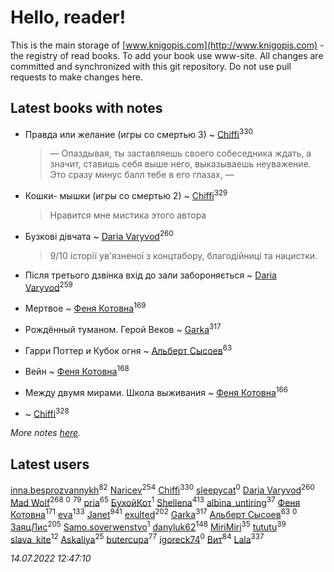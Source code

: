 # Hello, reader!
This is the main storage of [www.knigopis.com](http://www.knigopis.com) - the registry of read books.
To add your book use www-site. All changes are committed and synchronized with this git repository.
Do not use pull requests to make changes here.


## Latest books with notes
* Правда или желание (игры со смертью 3) ~ [Chiffi](users/105/105831994080785626680-google)<sup>330</sup>
    > — Опаздывая, ты заставляешь своего собеседника ждать, а значит, ставишь себя выше него, выказываешь неуважение. Это сразу минус балл тебе в его глазах, —

* Кошки- мышки (игры со смертью 2) ~ [Chiffi](users/105/105831994080785626680-google)<sup>329</sup>
    > Нравится мне мистика этого автора

* Бузкові дівчата ~ [Daria Varyvod](users/829/829893410524253-facebook)<sup>260</sup>
    > 9/10 історії ув'язненої з концтабору, благодійниці та нацистки.

* Після третього дзвінка вхід до зали забороняється ~ [Daria Varyvod](users/829/829893410524253-facebook)<sup>259</sup>

* Мертвое ~ [Феня Котовна](users/109/109746193906459706720-google)<sup>169</sup>

* Рождённый туманом. Герой Веков ~ [Garka](users/115/115753719718250012620-google)<sup>317</sup>

* Гарри Поттер и Кубок огня ~ [Альберт Сысоев](users/474/47446642-vkontakte)<sup>63</sup>

* Вейн ~ [Феня Котовна](users/109/109746193906459706720-google)<sup>168</sup>

* Между двумя мирами. Школа выживания ~ [Феня Котовна](users/109/109746193906459706720-google)<sup>166</sup>

*  ~ [Chiffi](users/105/105831994080785626680-google)<sup>328</sup>


_More notes [here](latest_books_with_notes.md)._


## Latest users
[inna.besprozvannykh](users/733/73323849-yandex)<sup>82</sup> 
[Naricev](users/107/107090515204537133928-google)<sup>254</sup> 
[Chiffi](users/105/105831994080785626680-google)<sup>330</sup> 
[sleepycat](users/115/115923670668956243469-google)<sup>0</sup> 
[Daria Varyvod](users/829/829893410524253-facebook)<sup>260</sup> 
[Mad Wolf](users/947/94738840-vkontakte)<sup>268</sup> 
[](users/111/111801556640666266346-google)<sup>0</sup> 
[](users/153/1537586159620888-facebook)<sup>79</sup> 
[pria](users/128/128917939-vkontakte)<sup>65</sup> 
[БухойКот](users/110/110048943341360971998-google)<sup>1</sup> 
[Shellena](users/134/13413591548892934957-mailru)<sup>413</sup> 
[albina_untiring](users/257/2579695-vkontakte)<sup>37</sup> 
[Феня Котовна](users/109/109746193906459706720-google)<sup>171</sup> 
[eva](users/111/111656270551033014778-google)<sup>133</sup> 
[Janet](users/108/108113656204404967440-google)<sup>941</sup> 
[exulted](users/100/100599204551896265722-google)<sup>202</sup> 
[Garka](users/115/115753719718250012620-google)<sup>317</sup> 
[Альберт Сысоев](users/474/47446642-vkontakte)<sup>63</sup> 
[](users/108/108232389081536340744-google)<sup>0</sup> 
[ЗаяцЛис](users/112/112388384595246311466-google)<sup>205</sup> 
[Samo.soverwenstvo](users/794/79473926-yandex)<sup>1</sup> 
[danyluk62](users/374/374149854-vkontakte)<sup>148</sup> 
[MiriMiri](users/106/106107989792957993574-google)<sup>35</sup> 
[tututu](users/135/135685382-vkontakte)<sup>39</sup> 
[slava_kite](users/134/134671934-vkontakte)<sup>12</sup> 
[Askaliya](users/326/326783541-vkontakte)<sup>25</sup> 
[butercupa](users/193/193697993-vkontakte)<sup>77</sup> 
[igoreck74](users/196/19636499-vkontakte)<sup>0</sup> 
[Вит](users/300/300273923-vkontakte)<sup>84</sup> 
[Lala](users/761/76187635-vkontakte)<sup>337</sup> 


_14.07.2022 12:47:10_
